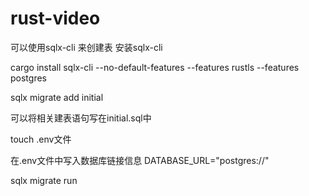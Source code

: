 # rust-video

可以使用sqlx-cli 来创建表
安装sqlx-cli

cargo install sqlx-cli --no-default-features --features rustls --features postgres
 
 sqlx migrate add initial
 
 可以将相关建表语句写在initial.sql中
 
 touch .env文件
 
 在.env文件中写入数据库链接信息
 DATABASE_URL="postgres://"
 
 sqlx migrate run